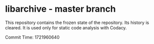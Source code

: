 # libarchive - master branch

This repository contains the frozen state of the repository.
Its history is cleared. It is used only for static code
analysis with Codacy.

Commit Time: 1721960640